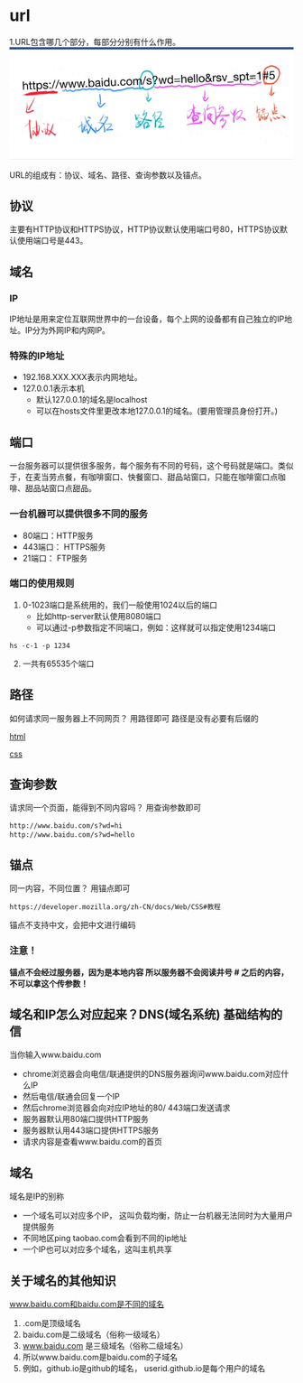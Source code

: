 # url
1.URL包含哪几个部分，每部分分别有什么作用。
![url](url.png)




URL的组成有：协议、域名、路径、查询参数以及锚点。

## 协议
主要有HTTP协议和HTTPS协议，HTTP协议默认使用端口号80，HTTPS协议默认使用端口号是443。
## 域名
### IP
IP地址是用来定位互联网世界中的一台设备，每个上网的设备都有自己独立的IP地址。IP分为外网IP和内网IP。
### 特殊的IP地址
* 192.168.XXX.XXX表示内网地址。
* 127.0.0.1表示本机
     * 默认127.0.0.1的域名是localhost
     * 可以在hosts文件里更改本地127.0.0.1的域名。(要用管理员身份打开。)

## 端口
一台服务器可以提供很多服务，每个服务有不同的号码，这个号码就是端口。类似于，在麦当劳点餐，有咖啡窗口、快餐窗口、甜品站窗口，只能在咖啡窗口点咖啡、甜品站窗口点甜品。  
### 一台机器可以提供很多不同的服务
* 80端口：HTTP服务
* 443端口： HTTPS服务
* 21端口： FTP服务
### 端口的使用规则
1. 0-1023端口是系统用的，我们一般使用1024以后的端口
      *  比如http-server默认使用8080端口
      *  可以通过-p参数指定不同端口，例如：这样就可以指定使用1234端口


```
hs -c-1 -p 1234
```
2. 一共有65535个端口


## 路径
如何请求同一服务器上不同网页？
用路径即可
路径是没有必要有后缀的



[html](https://developer.mozilla.org/zh-CN/docs/Web/HTML)


[css](https://developer.mozilla.org/zh-CN/docs/Web/CSS)


## 查询参数
请求同一个页面，能得到不同内容吗？
用查询参数即可
```
http://www.baidu.com/s?wd=hi
http://www.baidu.com/s?wd=hello
```
## 锚点
同一内容，不同位置？
用锚点即可
```
https://developer.mozilla.org/zh-CN/docs/Web/CSS#教程
```
锚点不支持中文，会把中文进行编码
### 注意！
**锚点不会经过服务器，因为是本地内容
所以服务器不会阅读井号 # 之后的内容，不可以拿这个传参数！**

## 域名和IP怎么对应起来？DNS(域名系统) 基础结构的信
当你输入www.baidu.com
* chrome浏览器会向电信/联通提供的DNS服务器询问www.baidu.com对应什么IP
*  然后电信/联通会回复一个IP
*  然后chrome浏览器会向对应IP地址的80/ 443端口发送请求
*  服务器默认用80端口提供HTTP服务
*  服务器默认用443端口提供HTTPS服务
*  请求内容是查看www.baidu.com的首页


## 域名
域名是IP的别称
* 一个域名可以对应多个IP， 这叫负载均衡，防止一台机器无法同时为大量用户提供服务
* 不同地区ping taobao.com会看到不同的ip地址
* 一个IP也可以对应多个域名，这叫主机共享
## 关于域名的其他知识
www.baidu.com和baidu.com是不同的域名
1. .com是顶级域名
2. baidu.com是二级域名（俗称一级域名）
3. www.baidu.com 是三级域名（俗称二级域名）
4. 所以www.baidu.com是baidu.com的子域名
5. 例如，github.io是github的域名， userid.github.io是每个用户的域名
